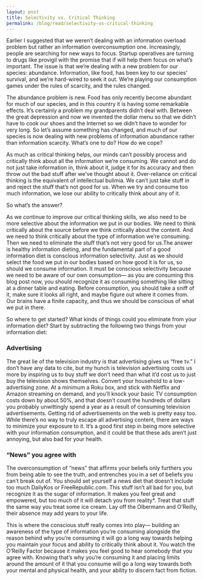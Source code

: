```yaml
---
layout: post
title: Selectivity vs. Critical Thinking
permalink: /blog/read/selectivity-vs-critical-thinking
---
```

 Earlier I suggested that we weren’t dealing with an information overload problem but rather an information overconsumption one. Increasingly, people are searching for new ways to focus. Startup operatives are turning to drugs like provigil with the promise that if will help them focus on what’s important. The issue is that we’re dealing with a new problem for our species: abundance. Information, like food, has been key to our species’ survival, and we’re hard-wired to seek it out. We’re playing our consumption games under the rules of scarcity, and the rules changed.

 The abundance problem is new. Food has only recently become abundant for much of our species, and in this country it is having some remarkable effects. It’s certainly a problem my grandparents didn’t deal with. Between the great depression and now we invented the dollar menu so that we didn’t have to cook our shoes and the Internet so we didn’t have to wonder for very long. So let’s assume something has changed, and much of our species is now dealing with new problems of information abundance rather than information scarcity. What’s one to do? How do we cope?

 As much as critical thinking helps, our minds can’t possibly process and critically think about all the information we’re consuming. We cannot and do not just take information in, think about it, judge it for its accuracy and then throw out the bad stuff after we’ve thought about it. Over-reliance on critical thinking is the equivalent of intellectual bulimia. We can’t just take stuff in and reject the stuff that’s not good for us. When we try and consume too much information, we lose our ability to critically think about any of it.

 So what’s the answer?

 As we continue to improve our critical thinking skills, we also need to be more selective about the information we put in our bodies. We need to think critically about the source before we think critically about the content. And we need to think critically about the type of information we’re consuming. Then we need to eliminate the stuff that’s not very good for us.The answer is healthy information dieting, and the fundamental part of a good information diet is conscious information selectivity. Just as we should select the food we put in our bodies based on how good it is for us, so should we consume information. It must be conscious selectivity because we need to be aware of our own consumption— as you are consuming this blog post now, you should recognize it as consuming something like sitting at a dinner table and eating. Before consumption, you should take a sniff of it, make sure it looks all right, and maybe figure out where it comes from. Our brains have a finite capacity, and thus we should be conscious of what we put in there.

 So where to get started? What kinds of things could you eliminate from your information diet? Start by subtracting the following two things from your information diet:

###  Advertising

 The great lie of the television industry is that advertising gives us “free tv.” I don’t have any data to cite, but my hunch is television advertising costs us more by inspiring us to buy stuff we don’t need than what it’d cost us to just buy the television shows themselves. Convert your household to a low-advertising zone. At a minimum a Roku box, and stick with Netflix and Amazon streaming on demand, and you’ll knock your basic TV consumption costs down by about 50%, and that doesn’t count the hundreds of dollars you probably unwittingly spend a year as a result of consuming television advertisements. Getting rid of advertisements on the web is pretty easy too. While there’s no way to truly escape all advertising content, there are ways to minimize your exposure to it. It’s a good first step in being more selective with your information consumption, and it could be that these ads aren’t just annoying, but also bad for your health.

###  “News” you agree with

 The overconsumption of “news” that affirms your beliefs only furthers you from being able to see the truth, and entrenches you in a set of beliefs you can’t break out of. You should set yourself a news diet that doesn’t include too much DailyKos or FreeRepublic.com. This stuff isn’t all bad for you, but recognize it as the sugar of information. It makes you feel great and empowered, but too much of it will detach you from reality\*. Treat that stuff the same way you treat some ice cream. Lay off the Olbermann and O’Reilly, their absence may add years to your life.

 This is where the conscious stuff really comes into play— building an awareness of the type of information you’re consuming alongside the reason behind why you’re consuming it will go a long way towards helping you maintain your focus and ability to critically think about it. You watch the O’Reilly Factor because it makes you feel good to hear somebody that you agree with. Knowing that’s why you’re consuming it and placing limits around the amount of it that you consume will go a long way towards both your mental and physical health, and your ability to discern fact from fiction.
